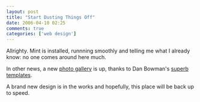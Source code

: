 ```yaml
---
layout: post  
title: "Start Dusting Things Off"  
date: 2006-04-10 02:25  
comments: true  
categories: ['web design']  
---
```


Allrighty. Mint is installed, runnning smoothly and telling me what I already know: no one comes around here much. 

In other news, a new [photo gallery][1] is up, thanks to Dan Bowman's [superb templates][2]. 

A brand new design is in the works and hopefully, this place will be back up to speed. 

[1]: http://www.nealsheeran.com/photos/
[2]: http://stopdesign.com/templates/photos/